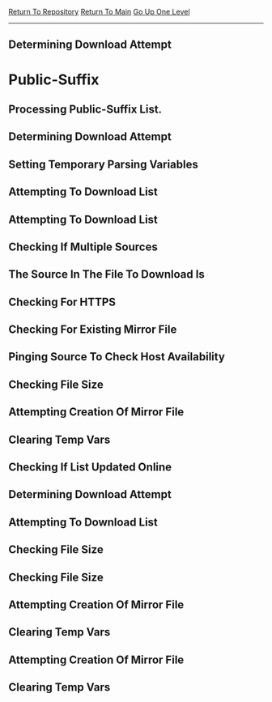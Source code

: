 [Return To Repository](https://github.com/DigitalWarrior/piholeparser/)
[Return To Main](https://github.com/DigitalWarrior/piholeparser/blob/master/RecentRunLogs/Mainlog.md)
[Go Up One Level](https://github.com/DigitalWarrior/piholeparser/blob/master/RecentRunLogs/TopLevelScripts/15-Processing-Top-Level-Domains.md)
____________________________________
## Determining Download Attempt
# Public-Suffix
## Processing Public-Suffix List.
## Determining Download Attempt
## Setting Temporary Parsing Variables
## Attempting To Download List
## Attempting To Download List
## Checking If Multiple Sources
## The Source In The File To Download Is
## Checking For HTTPS
## Checking For Existing Mirror File
## Pinging Source To Check Host Availability
## Checking File Size
## Attempting Creation Of Mirror File
## Clearing Temp Vars
## Checking If List Updated Online
## Determining Download Attempt
## Attempting To Download List
## Checking File Size
## Checking File Size
## Attempting Creation Of Mirror File
## Clearing Temp Vars
## Attempting Creation Of Mirror File
## Clearing Temp Vars
